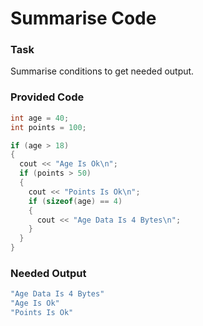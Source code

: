 # Summarise Code

### Task

Summarise conditions to get needed output.

### Provided Code 

```cpp
int age = 40;
int points = 100;

if (age > 18)
{
  cout << "Age Is Ok\n";
  if (points > 50)
  {
    cout << "Points Is Ok\n";
    if (sizeof(age) == 4)
    {
      cout << "Age Data Is 4 Bytes\n";
    }
  }
}
```

### Needed Output
```cpp
"Age Data Is 4 Bytes"
"Age Is Ok"
"Points Is Ok"